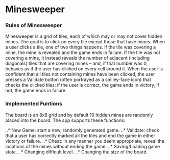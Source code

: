 # Minesweeper
### Rules of Minesweeper

Minesweeper is a grid of tiles, each of which may or may not cover hidden mines. The goal is to click on every tile except those that have mines. When a user clicks a tile, one of two things happens. If the tile was covering a mine, the mine is revealed and the game ends in failure. If the tile was not covering a mine, it instead reveals the number of adjacent (including diagonals) tiles that are covering mines – and, if that number was 0, behaves as if the user has clicked on every cell around it. When the user is confident that all tiles not containing mines have been clicked, the user presses a Validate button (often portrayed as a smiley-face icon) that checks the clicked tiles: if the user is correct, the game ends in victory, if not, the game ends in failure.

### Implemented Funtions

The board is an 8x8 grid and by default 10 hidden mines are randomly placed into the board.
The app supports these functions:

..* New Game: start a new, randomly generated game.
..* Validate: check that a user has correctly marked all the tiles and end the game in either victory or failure.
..* Cheat: in any manner you deem appropriate, reveal the locations of the mines without ending the game.
..* Saving/Loading game state.
..* Changing difficult level.
..* Changing the size of the board.
